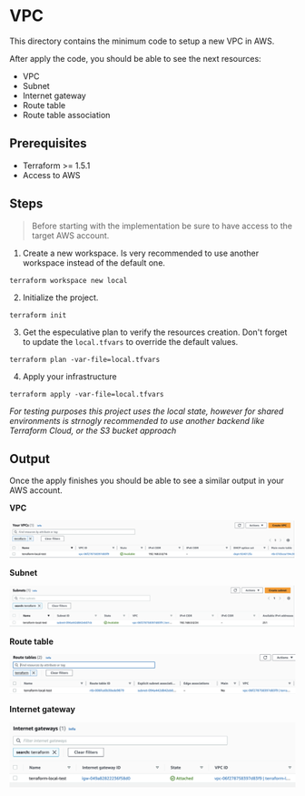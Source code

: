 # VPC

This directory contains the minimum code to setup a new VPC in AWS.

After apply the code, you should be able to see the next resources:

* VPC
* Subnet
* Internet gateway
* Route table
* Route table association

## Prerequisites

* Terraform >= 1.5.1
* Access to AWS

## Steps

> Before starting with the implementation be sure to have access to the target AWS account.


1. Create a new workspace. Is very recommended to use another workspace instead of the default one.

```
terraform workspace new local
```

2. Initialize the project.

```
terraform init
```

3. Get the especulative plan to verify the resources creation. Don't forget to update the `local.tfvars` to override the default values.

```
terraform plan -var-file=local.tfvars
```

4. Apply your infrastructure
```
terraform apply -var-file=local.tfvars
```

_For testing purposes this project uses the local state, however for shared environments is strnogly recommended to use another backend like Terraform Cloud, or the S3 bucket approach_

## Output

Once the apply finishes you should be able to see a similar output in your AWS account.

**VPC**

![VPC](images/vpc.png)

**Subnet**

![Subnet](images/subnet.png)

**Route table**

![Route table](images/route-tables.png)

**Internet gateway**

![Internet gateway](images/internet-gateway.png)